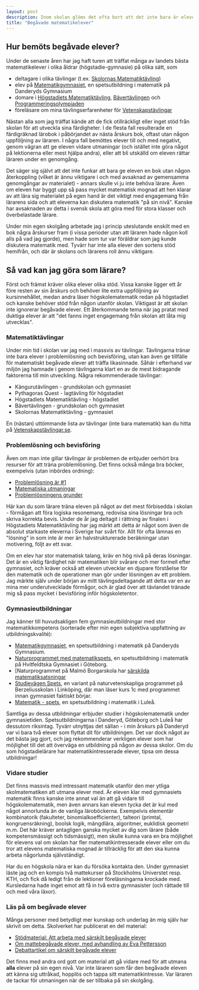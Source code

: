 ```yaml
---
layout: post
description: Inom skolan glöms det ofta bort att det inte bara är elever med svårigheter som behöver extra stöd, utan även de som är väldigt starka. De flesta lärare vet helt enkelt inte vad de ska göra med en elev vars matematiska färdigheter och kunskaper ligger långt före resten av sin klass. Efter några inlägg i Facebookgruppen Matematikundervisning från lärare som undrat vad de ska göra med en elev som räknat ut sin mattebok "för tidigt" bestämde jag mig för att skriva lite om mina egna tankar kring matematiktalanger.
title: "Begåvade matematikelever"
---
```


## Hur bemöts begåvade elever?

Under de senaste åren har jag haft turen att träffat många av landets bästa matematikelever i olika åldrar (högstadie-gymnasie) på olika sätt, som

- deltagare i olika tävlingar (t.ex. [Skolornas Matematiktävling](http://www.mattetavling.se/))
- elev på [Matematikgymnasiet](http://www.dagy.danderyd.se/templates/Page____772.aspx?epslanguage=SV), en spetsutbildning i matematik på Danderyds Gymnasium
- domare i [Högstadiets Matematiktävling](https://sites.google.com/a/depath.com/hmt/hmt), [Bävertävlingen](http://info.bebras.se/) och [Programmeringsolympiaden](http://www.progolymp.se/)
- föreläsare om mina tävlingserfarenheter för [Vetenskapstävlingar](http://www.vetenskapstavlingar.se/)

Nästan alla som jag träffat kände att de fick otillräckligt eller inget stöd från skolan för att utveckla sina färdigheter. I de flesta fall resulterade en färdigräknad lärobok i påbörjandet av nästa årskurs bok, oftast utan någon uppföljning av läraren. I några fall bemöttes elever till och med negativt, genom vägran att ge eleven vidare utmaningar (och istället inte göra något på lektionerna eller mest hjälpa andra), eller att bli utskälld om eleven rättar läraren under en genomgång.

Det säger sig självt att det inte funkar att bara ge eleven en bok utan någon återkoppling (vilket är ännu viktigare i och med avsaknad av gemensamma genomgångar av materialet) - annars skulle vi ju inte behöva lärare. Även om eleven har byggt upp så pass mycket matematisk mognad att hen klarar av att lära sig materialet på egen hand är det viktigt med engagemang från lärarens sida och att eleverna kan diskutera matematik "på sin nivå". Kanske har avsaknaden av detta i svensk skola att göra med för stora klasser och överbelastade lärare.

Under min egen skolgång arbetade jag i princip uteslutande enskilt med en bok några årskurser fram (i vissa perioder utan att läraren hade någon koll alls på vad jag gjorde), men hade som tur var föräldrar som jag kunde diskutera matematik med. Tyvärr har inte alla elever den sortens stöd hemifrån, och där är skolans och lärarens roll ännu viktigare.
## Så vad kan jag göra som lärare?

Först och främst kräver olika elever olika stöd. Vissa kanske ligger ett år före resten av sin årskurs och behöver lite extra uppföljning av kursinnehållet, medan andra läser högskolematematik redan på högstadiet och kanske behöver stöd från någon utanför skolan. Viktigast är att skolan inte ignorerar begåvade elever. Ett återkommande tema när jag pratat med duktiga elever är att "det fanns inget engagemang från skolan att låta mig utvecklas".

### Matematiktävlingar
Under min tid i skolan var jag med i massvis av tävlingar. Tävlingarna tränar inte bara elever i problemlösning och bevisföring, utan kan även ge tillfälle för matematiskt begåvade elever att träffa likasinnade. Såhär i efterhand var miljön jag hamnade i genom tävlingarna klart en av de mest bidragande faktorerna till min utveckling. Några rekommenderade tävlingar:

- Kängurutävlingen - grundskolan och gymnasiet
- Pythagoras Quest - lagtävling för högstadiet
- Högstadiets Matematiktävling - högstadiet
- Bävertävlingen - grundskolan och gymnasiet
- Skolornas Matematiktävling - gymnasiet

En (nästan) uttömmande lista av tävlingar (inte bara matematik) kan du hitta på [Vetenskapstävlingar.se](http://www.vetenskapstavlingar.se/).

### Problemlösning och bevisföring

Även om man inte gillar tävlingar är problemen de erbjuder oerhört bra resurser för att träna problemlösning. Det finns också många bra böcker, exempelvis (utan inbördes ordning):

- [Problemlösning är #1](https://www.liber.se/Gymnasium/Hogskoleforberedande-amnen/Matematik/Matematik-1c/Komplement/Problemlosning-ar--ett/)
- [Matematiska utmaningar](https://www.studentlitteratur.se/#9789144107745/Matematiska+utmaningar)
- [Problemlösningens grunder](https://www.studentlitteratur.se/#9789144091877/Probleml%C3%B6sningens+grunder)

Här kan du som lärare träna eleven på något av det mest förbisedda i skolan - förmågan att föra logiska resonemang, redovisa sina lösningar bra och skriva korrekta bevis. Under de år jag deltagit i rättning av finalen i Högstadiets Matematiktävling har jag märkt att detta är något som även de absolut starkaste eleverna i Sverige har svårt för. Allt för ofta lämnas en "lösning" in som inte är mer än halvstrukturerade beräkningar utan motivering, följt av ett svar.

Om en elev har stor matematisk talang, kräv en hög nivå på deras lösningar. Det är en viktig färdighet när matematiken blir svårare och mer formell efter gymnasiet, och kräver också att eleven utvecklar en djupare förståelse för den matematik och de operationer man gör under lösningen av ett problem. Jag märkte själv under början av mitt tävlingsdeltagande att detta var en av mina mer underutvecklade förmågor, och är glad över att tävlandet tränade mig så pass mycket i bevisföring inför högskoletentor.

### Gymnasieutbildningar

Jag känner till huvudsakligen fem gymnasieutbildningar med stor matematikkompetens (sorterade efter min egen subjektiva uppfattning av utbildningskvalité):

- [Matematikgymnasiet](http://www.dagy.danderyd.se/templates/Page____772.aspx?epslanguage=SV), en spetsutbildning i matematik på Danderyds Gymnasium.
- [Naturprogrammet med matematikspets](http://goteborg.se/wps/portal/hvitfeldtskagymnasiet/spetsutbildningar/!ut/p/z1/rZNdT8IwGIV_Cxdcmr5r131cDlQYExDGkPWGdGyDyjYGqwT99VZjokgiEtakF23f8-ScNAcxNEOs4Hux5FJsCp6pc8iMOabeqIV7BKA_vgW37WPTdAjgKUFPxwOde9sA1-tO7MnAh2EXI_YfPRwtB1pj3FLTneFZ_RQxxBaFLOUKhRXflbtNKrImrPZCpkkWy2rNm1CViaxeZCSyuBDFku-akHOZqC3Wn28flHIhYhQaKUQGtUDXNGrHlNqQkig1-MJOOdUt-J341BI7CfQzGgqV3vzWW4FmKT1u-3r7TutjA_kXmPkb5ujXwIYPhgOu7wZd1_Pwo6fX6UyrE0ZqhI3q_IARrRNmXgTrnauO6rZ43m6Zowq0KWRykGh2RYPKPAhyi7ze8MgCQsv92yTN8_lg8HWRLRuNdxyvgXo!/dz/d5/L2dBISEvZ0FBIS9nQSEh/), en spetsutbildning i matematik på Hvitfeldtska Gymnasiet i Göteborg.
- [Naturprogrammet på Malmö Borgarskola har [särskilda matematiksatsningar](http://ncm.gu.se/media/mattebron/gymnasieskolor/borgarskolan.pdf)
- [Studievägen Spets](http://www.linkoping.se/Skola-barnomsorg/Gymnasieskola/Kommunala-gymnasieskolor/Berzeliusskolan/Gymnasiet/Berzeliusskolans-utbildningar-2011/NA---Naturvetenskapsprogrammets-inriktningar/Studievagen-Spets/), en variant på naturvetenskapliga programmet på Berzeliusskolan i Linköping, där man läser kurs 1c med programmet innan gymnasiet faktiskt börjar.
- [Matematik - spets](http://www.lulea.se/utbildning--forskola/gymnasieskola/lulea-gymnasieby/utbildningar-program/naturvetenskapsprogrammet-na/matematik---spets.html), en spetsutbildning i matematik i Luleå.

Samtliga av dessa utbildningar erbjuder studier i högskolematematik under gymnasietiden. Spetsutbildningarna i Danderyd, Göteborg och Luleå har dessutom riksintag. Tyvärr utnyttjas det sällan - i min årskurs på Danderyd var vi bara två elever som flyttat dit för utbildningen. Det var dock något av det bästa jag gjort, och jag rekommenderar verkligen elever som har möjlighet till det att överväga en utbildning på någon av dessa skolor. Om du som högstadielärare har matematikintresserade elever, tipsa om dessa utbildningar!

### Vidare studier

Det finns massvis med intressant matematik utanför den mer ytliga skolmatematiken att utmana elever med. Är eleven klar med gymnasiets matematik finns kanske inte annat val än att gå vidare till högskolematematik, men även annars kan eleven tycka det är kul med något annorlunda än de vanliga läroböckerna. Exempelvis elementär kombinatorik (fakulteter, binomialkoefficienter), talteori (primtal, kongruensräkning), boolsk logik, mängdlära, algoritmer, euklidisk geometri m.m. Det här kräver antagligen ganska mycket av dig som lärare (både kompetensmässigt och tidsmässigt), men skulle kunna vara en bra möjlighet för elevens val om skolan har fler matematikintresserade elever eller om du tror att elevens matematiska mognad är tillräcklig för att den ska kunna arbeta någorlunda självständigt.

Har du en högskola nära er kan du försöka kontakta den. Under gymnasiet läste jag och en kompis två mattekurser på Stockholms Universtet resp. KTH, och fick då ledigt från de lektioner föreläsningarna krockade med. Kursledarna hade inget emot att få in två extra gymnasister (och rättade till och med våra läxor).

### Läs på om begåvade elever

Många personer med betydligt mer kunskap och underlag än mig själv har skrivit om detta. Skolverket har publicerat en del material:

- [Stödmaterial: Att arbeta med särskilt begåvade elever](http://www.skolverket.se/skolutveckling/larande/sarskilt-begavade-elever-1.230661)
- [Om mattebegåvade elever, med avhandling av Eva Pettersson](http://www.skolverket.se/skolutveckling/forskning/amnen-omraden/matematik/undervisning/mattebegavade-elever-1.130231)
- [Debattartikel om särskilt begåvade elever](http://www.skolverket.se/om-skolverket/press/debattartiklar/innehallssamling-debattartiklar-1.147717/dn-debatt-sarskilt-begavade-elever-ska-fa-battre-stod-och-stimulans-1.236093)

Det finns med andra ord gott om material att gå vidare med för att utmana **alla** elever på sin egen nivå. Var inte läraren som får den begåvade eleven att känna sig uttråkad, hopplös och tappa sitt matematikintresse. Var läraren de tackar för utmaningen när de ser tillbaka på sin skolgång.
